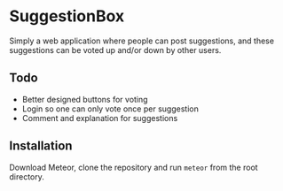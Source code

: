 # SuggestionBox
Simply a web application where people can post suggestions, and these suggestions can be voted up and/or down by other users.

## Todo
* Better designed buttons for voting 
* Login so one can only vote once per suggestion 
* Comment and explanation for suggestions

## Installation
Download Meteor, clone the repository and run `meteor` from the root directory.

